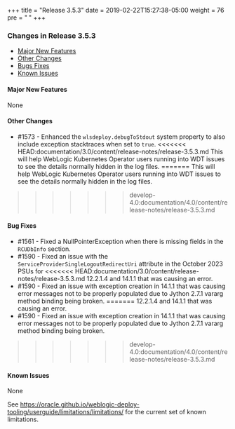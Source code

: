+++
title = "Release 3.5.3"
date = 2019-02-22T15:27:38-05:00
weight = 76
pre = "<b> </b>"
+++


### Changes in Release 3.5.3
- [Major New Features](#major-new-features)
- [Other Changes](#other-changes)
- [Bugs Fixes](#bug-fixes)
- [Known Issues](#known-issues)


#### Major New Features
None

#### Other Changes
- #1573 - Enhanced the `wlsdeploy.debugToStdout` system property to also include exception stacktraces when set to `true`.
<<<<<<< HEAD:documentation/3.0/content/release-notes/release-3.5.3.md
          This will help WebLogic Kubernetes Operator users running into WDT issues to see the details normally hidden in
          the log files.
=======
  This will help WebLogic Kubernetes Operator users running into WDT issues to see the details normally hidden in
  the log files.
>>>>>>> develop-4.0:documentation/4.0/content/release-notes/release-3.5.3.md

#### Bug Fixes
- #1561 - Fixed a NullPointerException when there is missing fields in the `RCUDbInfo` section.
- #1590 - Fixed an issue with the `ServiceProviderSingleLogoutRedirectUri` attribute in the October 2023 PSUs for
<<<<<<< HEAD:documentation/3.0/content/release-notes/release-3.5.3.md
          12.2.1.4 and 14.1.1 that was causing an error.
- #1590 - Fixed an issue with exception creation in 14.1.1 that was causing error messages not to be properly populated
          due to Jython 2.7.1 vararg method binding being broken.
=======
  12.2.1.4 and 14.1.1 that was causing an error.
- #1590 - Fixed an issue with exception creation in 14.1.1 that was causing error messages not to be properly populated
  due to Jython 2.7.1 vararg method binding being broken.
>>>>>>> develop-4.0:documentation/4.0/content/release-notes/release-3.5.3.md

#### Known Issues
None

See https://oracle.github.io/weblogic-deploy-tooling/userguide/limitations/limitations/ for the current set of known limitations.
